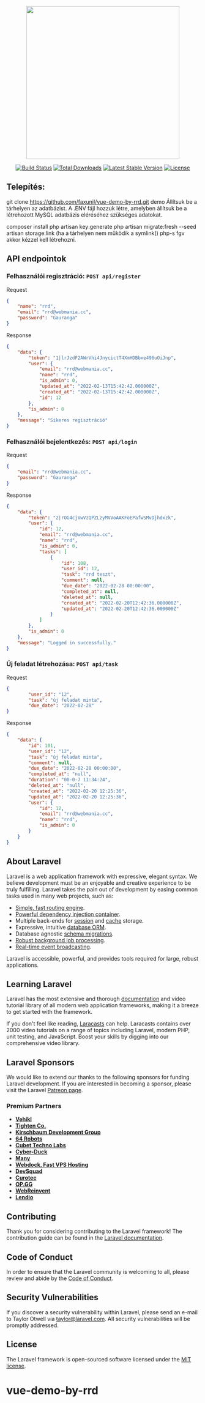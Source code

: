 <p align="center"><a href="https://laravel.com" target="_blank">
<img src="https://raw.githubusercontent.com/laravel/art/master/logo-lockup/5%20SVG/2%20CMYK/1%20Full%20Color/laravel-logolockup-cmyk-red.svg" width="400">
</a></p>

<p align="center">
<a href="https://travis-ci.org/laravel/framework"><img src="https://travis-ci.org/laravel/framework.svg" alt="Build Status"></a>
<a href="https://packagist.org/packages/laravel/framework"><img src="https://img.shields.io/packagist/dt/laravel/framework" alt="Total Downloads"></a>
<a href="https://packagist.org/packages/laravel/framework"><img src="https://img.shields.io/packagist/v/laravel/framework" alt="Latest Stable Version"></a>
<a href="https://packagist.org/packages/laravel/framework"><img src="https://img.shields.io/packagist/l/laravel/framework" alt="License"></a>
</p>

## Telepítés:
git clone https://github.com/faxunil/vue-demo-by-rrd.git demo
Állítsuk be a tárhelyen az adatbázist.
A .ENV fájl hozzuk létre, amelyben állítsuk be a létrehozott MySQL adatbázis eléréséhez szükséges adatokat.

composer install
php artisan key:generate
php artisan migrate:fresh --seed
artisan storage:link (ha a tárhelyen nem működik a symlink() php-s fgv akkor kézzel kell létrehozni.

## API endpointok

### Felhasználói regisztráció: `POST api/register`

Request

```json
{
	"name": "rrd",
	"email": "rrd@webmania.cc",
	"password": "Gauranga"
}
```

Response

```json
{
	"data": {
		"token": "1|lrJzdF2AWrVhi4JnycictT4XmHDBbxe496uOiJnp",
		"user": {
			"email": "rrd@webmania.cc",
			"name": "rrd",
			"is_admin": 0,
			"updated_at": "2022-02-13T15:42:42.000000Z",
			"created_at": "2022-02-13T15:42:42.000000Z",
			"id": 12
		},
		"is_admin": 0
	},
	"message": "Sikeres regisztráció"
}
```

### Felhasználói bejelentkezés: `POST api/login`

Request

```json
{
	"email": "rrd@webmania.cc",
	"password": "Gauranga"
}
```

Response

```json
{
	"data": {
		"token": "2|rOG4cjVwVzQPZLzyMVVoAAKFoEPafwSMvDjhdxzk",
		"user": {
			"id": 12,
			"email": "rrd@webmania.cc",
			"name": "rrd",
			"is_admin": 0,
			"tasks": [
				{
					"id": 108,
					"user_id": 12,
					"task": "rrd teszt",
					"comment": null,
					"due_date": "2022-02-28 00:00:00",
					"completed_at": null,
					"deleted_at": null,
					"created_at": "2022-02-20T12:42:36.000000Z",
					"updated_at": "2022-02-20T12:42:36.000000Z"
				}
			]
		},
		"is_admin": 0
	},
	"message": "Logged in successfully."
}
```

### Új feladat létrehozása: `POST api/task`

Request

```json
{
		"user_id": "12",
		"task": "új feladat minta",
		"due_date": "2022-02-28"
}
```

Response

```json
{
	"data": {
		"id": 101,
		"user_id": "12",
		"task": "új feladat minta",
		"comment": null,
		"due_date": "2022-02-28 00:00:00",
		"completed_at": "null",
		"duration": "00-0-7 11:34:24",
		"deleted_at": "null",
		"created_at": "2022-02-20 12:25:36",
		"updated_at": "2022-02-20 12:25:36",
		"user": {
			"id": 12,
			"email": "rrd@webmania.cc",
			"name": "rrd",
			"is_admin": 0
		}
	}
}
```


## About Laravel

Laravel is a web application framework with expressive, elegant syntax. We believe development must be an enjoyable and creative experience to be truly fulfilling. Laravel takes the pain out of development by easing common tasks used in many web projects, such as:

- [Simple, fast routing engine](https://laravel.com/docs/routing).
- [Powerful dependency injection container](https://laravel.com/docs/container).
- Multiple back-ends for [session](https://laravel.com/docs/session) and [cache](https://laravel.com/docs/cache) storage.
- Expressive, intuitive [database ORM](https://laravel.com/docs/eloquent).
- Database agnostic [schema migrations](https://laravel.com/docs/migrations).
- [Robust background job processing](https://laravel.com/docs/queues).
- [Real-time event broadcasting](https://laravel.com/docs/broadcasting).

Laravel is accessible, powerful, and provides tools required for large, robust applications.

## Learning Laravel

Laravel has the most extensive and thorough [documentation](https://laravel.com/docs) and video tutorial library of all modern web application frameworks, making it a breeze to get started with the framework.

If you don't feel like reading, [Laracasts](https://laracasts.com) can help. Laracasts contains over 2000 video tutorials on a range of topics including Laravel, modern PHP, unit testing, and JavaScript. Boost your skills by digging into our comprehensive video library.

## Laravel Sponsors

We would like to extend our thanks to the following sponsors for funding Laravel development. If you are interested in becoming a sponsor, please visit the Laravel [Patreon page](https://patreon.com/taylorotwell).

### Premium Partners

- **[Vehikl](https://vehikl.com/)**
- **[Tighten Co.](https://tighten.co)**
- **[Kirschbaum Development Group](https://kirschbaumdevelopment.com)**
- **[64 Robots](https://64robots.com)**
- **[Cubet Techno Labs](https://cubettech.com)**
- **[Cyber-Duck](https://cyber-duck.co.uk)**
- **[Many](https://www.many.co.uk)**
- **[Webdock, Fast VPS Hosting](https://www.webdock.io/en)**
- **[DevSquad](https://devsquad.com)**
- **[Curotec](https://www.curotec.com/services/technologies/laravel/)**
- **[OP.GG](https://op.gg)**
- **[WebReinvent](https://webreinvent.com/?utm_source=laravel&utm_medium=github&utm_campaign=patreon-sponsors)**
- **[Lendio](https://lendio.com)**

## Contributing

Thank you for considering contributing to the Laravel framework! The contribution guide can be found in the [Laravel documentation](https://laravel.com/docs/contributions).

## Code of Conduct

In order to ensure that the Laravel community is welcoming to all, please review and abide by the [Code of Conduct](https://laravel.com/docs/contributions#code-of-conduct).

## Security Vulnerabilities

If you discover a security vulnerability within Laravel, please send an e-mail to Taylor Otwell via [taylor@laravel.com](mailto:taylor@laravel.com). All security vulnerabilities will be promptly addressed.

## License

The Laravel framework is open-sourced software licensed under the [MIT license](https://opensource.org/licenses/MIT).
# vue-demo-by-rrd
